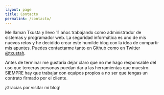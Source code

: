 ```yaml
---
layout: page
title: Contacto
permalink: /contacto/
---
```


Me llaman Txusta y llevo 11 años trabajando como administrador de sistemas y programador web. La seguridad informática es uno de mis nuevos retos y he decidido crear este humilde blog con la idea de compartir mis apuntes. Puedes contactarme tanto en Github como en Twitter [@txustah](https://twitter.com/txustah). 

Antes de terminar me gustaría dejar claro que no me hago responsable del uso que terceras personas puedan dar a las herramientas que muestro. SIEMPRE hay que trabajar con equipos propios a no ser que tengas un contrato firmado por el cliente. 

¡Gracias por visitar mi blog! 

